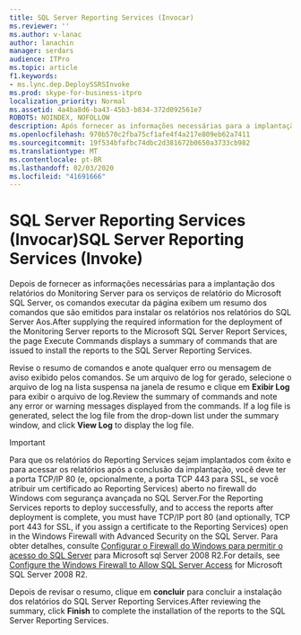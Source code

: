 ```yaml
---
title: SQL Server Reporting Services (Invocar)
ms.reviewer: ''
ms.author: v-lanac
author: lanachin
manager: serdars
audience: ITPro
ms.topic: article
f1.keywords:
- ms.lync.dep.DeploySSRSInvoke
ms.prod: skype-for-business-itpro
localization_priority: Normal
ms.assetid: 4a4ba8d6-ba43-45b3-b834-372d092561e7
ROBOTS: NOINDEX, NOFOLLOW
description: Após fornecer as informações necessárias para a implantação dos relatórios do Monitoring Server ao Microsoft SQL Server 2008 R2 ou ao Microsoft SQL Server 2012 Report Services, os comandos executar da página exibem um resumo dos comandos emitidos para instalar o relatórios para o SQL Server Reporting Services.
ms.openlocfilehash: 970b570c2fba75cf1afe4f4a217e809eb62a7411
ms.sourcegitcommit: 19f534bfafbc74dbc2d381672b0650a3733cb982
ms.translationtype: MT
ms.contentlocale: pt-BR
ms.lasthandoff: 02/03/2020
ms.locfileid: "41691666"
---
```

# <a name="sql-server-reporting-services-invoke"></a><span data-ttu-id="8a883-103">SQL Server Reporting Services (Invocar)</span><span class="sxs-lookup"><span data-stu-id="8a883-103">SQL Server Reporting Services (Invoke)</span></span>
 
<span data-ttu-id="8a883-104">Depois de fornecer as informações necessárias para a implantação dos relatórios do Monitoring Server para os serviços de relatório do Microsoft SQL Server, os comandos executar da página exibem um resumo dos comandos que são emitidos para instalar os relatórios nos relatórios do SQL Server Aos.</span><span class="sxs-lookup"><span data-stu-id="8a883-104">After supplying the required information for the deployment of the Monitoring Server reports to the Microsoft SQL Server Report Services, the page Execute Commands displays a summary of commands that are issued to install the reports to the SQL Server Reporting Services.</span></span>
  
<span data-ttu-id="8a883-p101">Revise o resumo de comandos e anote qualquer erro ou mensagem de aviso exibido pelos comandos. Se um arquivo de log for gerado, selecione o arquivo de log na lista suspensa na janela de resumo e clique em **Exibir Log** para exibir o arquivo de log.</span><span class="sxs-lookup"><span data-stu-id="8a883-p101">Review the summary of commands and note any error or warning messages displayed from the commands. If a log file is generated, select the log file from the drop-down list under the summary window, and click **View Log** to display the log file.</span></span>
  
> [!IMPORTANT]
> <span data-ttu-id="8a883-107">Para que os relatórios do Reporting Services sejam implantados com êxito e para acessar os relatórios após a conclusão da implantação, você deve ter a porta TCP/IP 80 (e, opcionalmente, a porta TCP 443 para SSL, se você atribuir um certificado ao Reporting Services) aberto no firewall do Windows com segurança avançada no SQL Server.</span><span class="sxs-lookup"><span data-stu-id="8a883-107">For the Reporting Services reports to deploy successfully, and to access the reports after deployment is complete, you must have TCP/IP port 80 (and optionally, TCP port 443 for SSL, if you assign a certificate to the Reporting Services) open in the Windows Firewall with Advanced Security on the SQL Server.</span></span> <span data-ttu-id="8a883-108">Para obter detalhes, consulte [Configurar o Firewall do Windows para permitir o acesso do SQL Server](https://go.microsoft.com/fwlink/p/?linkId=218031) para Microsoft sql Server 2008 R2.</span><span class="sxs-lookup"><span data-stu-id="8a883-108">For details, see [Configure the Windows Firewall to Allow SQL Server Access](https://go.microsoft.com/fwlink/p/?linkId=218031) for Microsoft SQL Server 2008 R2.</span></span>
  
<span data-ttu-id="8a883-109">Depois de revisar o resumo, clique em **concluir** para concluir a instalação dos relatórios do SQL Server Reporting Services.</span><span class="sxs-lookup"><span data-stu-id="8a883-109">After reviewing the summary, click **Finish** to complete the installation of the reports to the SQL Server Reporting Services.</span></span>
  

